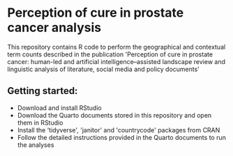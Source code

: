 # Perception of cure in prostate cancer analysis
This repository contains R code to perform the geographical and contextual term counts described in the publication 'Perception of cure in prostate cancer: human-led and artificial intelligence–assisted landscape review and linguistic analysis of literature, social media and policy documents'

## Getting started:
* Download and install RStudio
* Download the Quarto documents stored in this repository and open them in RStudio
* Install the 'tidyverse', 'janitor' and 'countrycode' packages from CRAN
* Follow the detailed instructions provided in the Quarto documents to run the analyses
